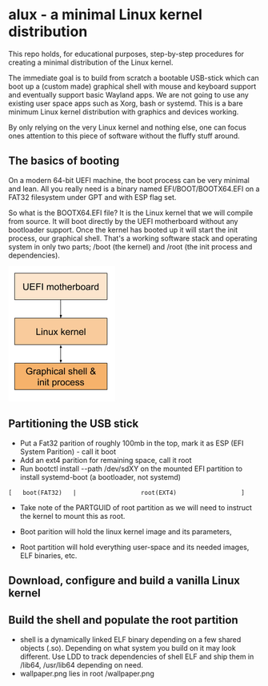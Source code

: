 # alux - a minimal Linux kernel distribution

This repo holds, for educational purposes, step-by-step procedures for creating a minimal distribution of the Linux kernel.

The immediate goal is to build from scratch a bootable USB-stick which can boot up a (custom made) graphical shell with mouse and keyboard support and eventually support basic Wayland apps. We are not going to use any existing user space apps such as Xorg, bash or systemd. This is a bare minimum Linux kernel distribution with graphics and devices working.

By only relying on the very Linux kernel and nothing else, one can focus ones attention to this piece of software without the fluffy stuff around.

## The basics of booting
On a modern 64-bit UEFI machine, the boot process can be very minimal and lean. All you really need is a binary named EFI/BOOT/BOOTX64.EFI on a FAT32 filesystem under GPT and with ESP flag set.

So what is the BOOTX64.EFI file? It is the Linux kernel that we will compile from source. It will boot directly by the UEFI motherboard without any bootloader support. Once the kernel has booted up it will start the init process, our graphical shell. That's a working software stack and operating system in only two parts; /boot (the kernel) and /root (the init process and dependencies).

![](misc/stack.png)

## Partitioning the USB stick

* Put a Fat32 parition of roughly 100mb in the top, mark it as ESP (EFI System Parition) - call it boot
* Add an ext4 parition for remaining space, call it root
* Run bootctl install --path /dev/sdXY on the mounted EFI partition to install systemd-boot (a bootloader, not systemd)

```
[   boot(FAT32)   |                  root(EXT4)                  ]
```

* Take note of the PARTGUID of root partition as we will need to instruct the kernel to mount this as root.

* Boot parition will hold the linux kernel image and its parameters,
* Root partition will hold everything user-space and its needed images, ELF binaries, etc.

## Download, configure and build a vanilla Linux kernel



## Build the shell and populate the root partition

* shell is a dynamically linked ELF binary depending on a few shared objects (.so). Depending on what system you build on it may look different. Use LDD to track dependencies of shell ELF and ship them in /lib64, /usr/lib64 depending on need.
* wallpaper.png lies in root /wallpaper.png
